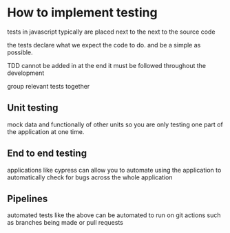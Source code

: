 # How to implement testing 

tests in javascript typically are placed next to the next to the source code

the tests declare what we expect the code to do. and be a simple as possible.

TDD cannot be added in at the end it must be followed throughout the development

group relevant tests together

## Unit testing

mock data and functionally of other units so you are only testing one part of the application at one time. 

## End to end testing 

applications like cypress can allow you to automate using the application to automatically check for bugs across the whole application

## Pipelines 

automated tests like the above can be automated to run on git actions such as branches being made or pull requests

